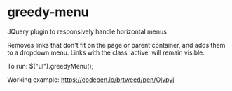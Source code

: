 # greedy-menu
JQuery plugin to responsively handle horizontal menus

Removes links that don't fit on the page or parent container, and adds them to a dropdown menu.
Links with the class 'active' will remain visible.

To run: $("ul").greedyMenu();

Working example: https://codepen.io/brtweed/pen/Ojvpyj
